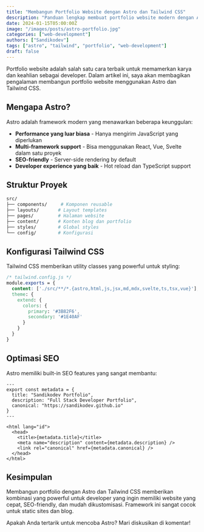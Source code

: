 ```yaml
---
title: "Membangun Portfolio Website dengan Astro dan Tailwind CSS"
description: "Panduan lengkap membuat portfolio website modern dengan Astro framework dan Tailwind CSS untuk developer"
date: 2024-01-15T05:00:00Z
image: "/images/posts/astro-portfolio.jpg"
categories: ["web-development"]
authors: ["Sandikodev"]
tags: ["astro", "tailwind", "portfolio", "web-development"]
draft: false
---
```


Portfolio website adalah salah satu cara terbaik untuk memamerkan karya dan keahlian sebagai developer. Dalam artikel ini, saya akan membagikan pengalaman membangun portfolio website menggunakan Astro dan Tailwind CSS.

## Mengapa Astro?

Astro adalah framework modern yang menawarkan beberapa keunggulan:

- **Performance yang luar biasa** - Hanya mengirim JavaScript yang diperlukan
- **Multi-framework support** - Bisa menggunakan React, Vue, Svelte dalam satu proyek
- **SEO-friendly** - Server-side rendering by default
- **Developer experience yang baik** - Hot reload dan TypeScript support

## Struktur Proyek

```bash
src/
├── components/     # Komponen reusable
├── layouts/       # Layout templates
├── pages/         # Halaman website
├── content/       # Konten blog dan portfolio
├── styles/        # Global styles
└── config/        # Konfigurasi
```

## Konfigurasi Tailwind CSS

Tailwind CSS memberikan utility classes yang powerful untuk styling:

```css
/* tailwind.config.js */
module.exports = {
  content: ['./src/**/*.{astro,html,js,jsx,md,mdx,svelte,ts,tsx,vue}'],
  theme: {
    extend: {
      colors: {
        primary: '#3B82F6',
        secondary: '#1E40AF'
      }
    }
  }
}
```

## Optimasi SEO

Astro memiliki built-in SEO features yang sangat membantu:

```astro
---
export const metadata = {
  title: "Sandikodev Portfolio",
  description: "Full Stack Developer Portfolio",
  canonical: "https://sandikodev.github.io"
}
---

<html lang="id">
  <head>
    <title>{metadata.title}</title>
    <meta name="description" content={metadata.description} />
    <link rel="canonical" href={metadata.canonical} />
  </head>
</html>
```

## Kesimpulan

Membangun portfolio dengan Astro dan Tailwind CSS memberikan kombinasi yang powerful untuk developer yang ingin memiliki website yang cepat, SEO-friendly, dan mudah dikustomisasi. Framework ini sangat cocok untuk static sites dan blog.

Apakah Anda tertarik untuk mencoba Astro? Mari diskusikan di komentar!
